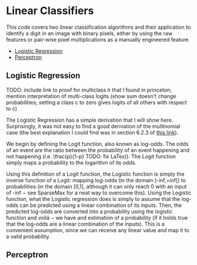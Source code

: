 # Linear Classifiers

This code covers two linear classification algorithms and their application to identify a digit in an image with binary pixels, either by using the raw features or pair-wise pixel multiplications as a manually engineered feature.

* [Logistic Regression](#logistic-regression)
* [Perceptron](#perceptron)

## Logistic Regression

TODO: include link to proof for multiclass lr that I found in princeton; mention interpretation of multi-class logits (show sum doesn't change probabilities; setting a class c to zero gives logits of all others with respect to c)

The Logistic Regression has a simple derivation that I will show here. Surprisingly, it was not easy to find a good derivation of the multinomial case (the best explanation I could find was in section 6.2.3 of [this link](https://data.princeton.edu/wws509/notes/c6s2)).

We begin by defining the Logit function, also known as log-odds. The odds of an event are the ratio between the probability of an event happening and not happening (i.e. \frac{p}{1-p} TODO: fix LaTex)). The Logit function simply maps a probability to the logarithm of its odds.

Using this definition of a Logit function, the Logistic function is simply the inverse function of a Logit: mapping log-odds (in the domain ]-inf,+inf\[) to probabilities (in the domain [0,1], although it can only reach 0 with an input of -inf − see SparseMax for a neat way to overcome this). Using the Logistic function, what the Logistic regression does is simply to assume that the log-odds can be predicted using a linear combination of its inputs. Then, the predicted log-odds are converted into a probability using the logistic function and voilá − we have and estimation of a probability (if it holds true that the log-odds are a linear combination of the inputs). This is a convenient assumption, since we can receive any linear value and map it to a valid probability.


## Perceptron
